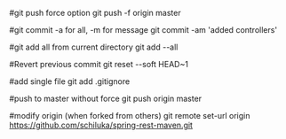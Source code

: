#git push force option
git push -f origin master

#git commit -a for all, -m for message
git commit -am 'added controllers'

#git add all from current directory
git add --all

#Revert previous commit
git reset --soft HEAD~1

#add single file
git add .gitignore 

#push to master without force
git push origin master

#modify origin (when forked from others)
git remote set-url origin https://github.com/schiluka/spring-rest-maven.git


